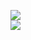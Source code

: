 [![](https://img.shields.io/badge/Made%20With-Github%20Spray-lightgrey.svg?style=for-the-badge&logo=github)](https://github.com/Annihil/github-spray#21576)  
[![](https://i.imgur.com/2DrTn0Z.gif)](https://github.com/Annihil/github-spray)